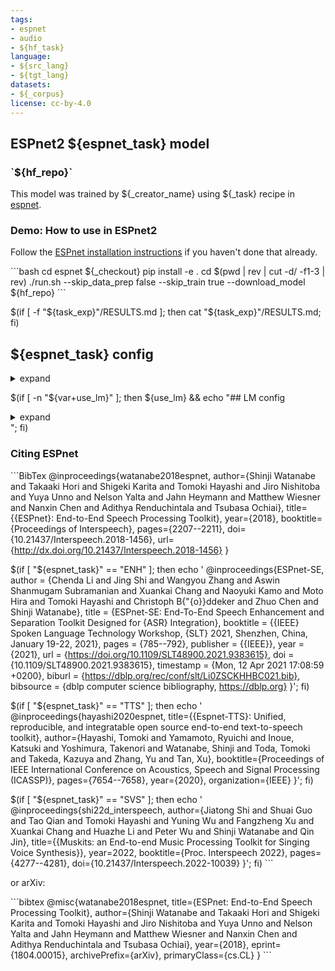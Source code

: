 ```yaml
---
tags:
- espnet
- audio
- ${hf_task}
language:
- ${src_lang}
- ${tgt_lang}
datasets:
- ${_corpus}
license: cc-by-4.0
---
```


## ESPnet2 ${espnet_task} model

### \`${hf_repo}\`

This model was trained by ${_creator_name} using ${_task} recipe in [espnet](https://github.com/espnet/espnet/).

### Demo: How to use in ESPnet2

Follow the [ESPnet installation instructions](https://espnet.github.io/espnet/installation.html)
if you haven't done that already.

\`\`\`bash
cd espnet
${_checkout}
pip install -e .
cd $(pwd | rev | cut -d/ -f1-3 | rev)
./run.sh --skip_data_prep false --skip_train true --download_model ${hf_repo}
\`\`\`

$(if [ -f "${task_exp}"/RESULTS.md ]; then
  cat "${task_exp}"/RESULTS.md;
fi)

## ${espnet_task} config

<details><summary>expand</summary>

\`\`\`
$(cat "${task_exp}"/config.yaml)
\`\`\`

</details>

$(if [ -n "${var+use_lm}" ]; then
  ${use_lm} && echo "## LM config

<details><summary>expand</summary>

\`\`\`
  $(cat "${lm_exp}"/config.yaml)
\`\`\`

</details>
    ";
fi)

### Citing ESPnet

\`\`\`BibTex
@inproceedings{watanabe2018espnet,
  author={Shinji Watanabe and Takaaki Hori and Shigeki Karita and Tomoki Hayashi and Jiro Nishitoba and Yuya Unno and Nelson Yalta and Jahn Heymann and Matthew Wiesner and Nanxin Chen and Adithya Renduchintala and Tsubasa Ochiai},
  title={{ESPnet}: End-to-End Speech Processing Toolkit},
  year={2018},
  booktitle={Proceedings of Interspeech},
  pages={2207--2211},
  doi={10.21437/Interspeech.2018-1456},
  url={http://dx.doi.org/10.21437/Interspeech.2018-1456}
}

$(if [ "${espnet_task}" == "ENH" ]; then
  echo '
@inproceedings{ESPnet-SE,
  author = {Chenda Li and Jing Shi and Wangyou Zhang and Aswin Shanmugam Subramanian and Xuankai Chang and
  Naoyuki Kamo and Moto Hira and Tomoki Hayashi and Christoph B{"{o}}ddeker and Zhuo Chen and Shinji Watanabe},
  title = {ESPnet-SE: End-To-End Speech Enhancement and Separation Toolkit Designed for {ASR} Integration},
  booktitle = {{IEEE} Spoken Language Technology Workshop, {SLT} 2021, Shenzhen, China, January 19-22, 2021},
  pages = {785--792},
  publisher = {{IEEE}},
  year = {2021},
  url = {https://doi.org/10.1109/SLT48900.2021.9383615},
  doi = {10.1109/SLT48900.2021.9383615},
  timestamp = {Mon, 12 Apr 2021 17:08:59 +0200},
  biburl = {https://dblp.org/rec/conf/slt/Li0ZSCKHHBC021.bib},
  bibsource = {dblp computer science bibliography, https://dblp.org}
}';
fi)

$(if [ "${espnet_task}" == "TTS" ]; then
  echo '
@inproceedings{hayashi2020espnet,
  title={{Espnet-TTS}: Unified, reproducible, and integratable open source end-to-end text-to-speech toolkit},
  author={Hayashi, Tomoki and Yamamoto, Ryuichi and Inoue, Katsuki and Yoshimura, Takenori and Watanabe, Shinji and Toda, Tomoki and Takeda, Kazuya and Zhang, Yu and Tan, Xu},
  booktitle={Proceedings of IEEE International Conference on Acoustics, Speech and Signal Processing (ICASSP)},
  pages={7654--7658},
  year={2020},
  organization={IEEE}
}';
fi)

$(if [ "${espnet_task}" == "SVS" ]; then
  echo '
@inproceedings{shi22d_interspeech,
  author={Jiatong Shi and Shuai Guo and Tao Qian and Tomoki Hayashi and Yuning Wu and Fangzheng Xu and Xuankai Chang and Huazhe Li and Peter Wu and Shinji Watanabe and Qin Jin},
  title={{Muskits: an End-to-end Music Processing Toolkit for Singing Voice Synthesis}},
  year=2022,
  booktitle={Proc. Interspeech 2022},
  pages={4277--4281},
  doi={10.21437/Interspeech.2022-10039}
}';
fi)
\`\`\`

or arXiv:

\`\`\`bibtex
@misc{watanabe2018espnet,
  title={ESPnet: End-to-End Speech Processing Toolkit},
  author={Shinji Watanabe and Takaaki Hori and Shigeki Karita and Tomoki Hayashi and Jiro Nishitoba and Yuya Unno and Nelson Yalta and Jahn Heymann and Matthew Wiesner and Nanxin Chen and Adithya Renduchintala and Tsubasa Ochiai},
  year={2018},
  eprint={1804.00015},
  archivePrefix={arXiv},
  primaryClass={cs.CL}
}
\`\`\`
